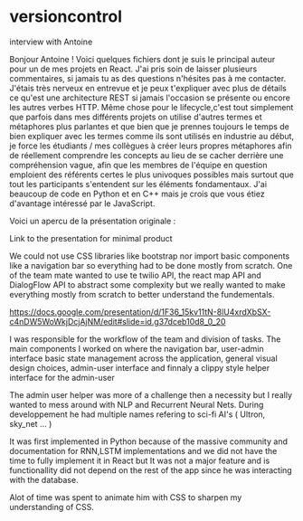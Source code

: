 # versioncontrol
interview with Antoine

Bonjour Antoine ! Voici quelques fichiers dont je suis le principal auteur pour un de mes projets en React. J'ai pris soin de laisser plusieurs commentaires, si jamais tu as des questions n'hésites pas à me contacter. J'étais très nerveux en entrevue et je peux t'expliquer avec plus de détails ce qu'est une architecture REST si jamais l'occasion se présente ou encore les autres verbes HTTP. Même chose pour le lifecycle,c'est tout simplement que parfois dans mes différents projets on utilise d'autres termes et métaphores plus parlantes et que bien que je prennes toujours le temps de bien expliquer avec les termes comme ils sont utilisés en industrie au début, je force les étudiants / mes collègues à créer leurs propres métaphores afin de réellement comprendre les concepts au lieu de se cacher derrière une compréhension vague, afin que les membres de l'équipe en question emploient des référents certes le plus univoques possibles mais surtout que tout les participants s'entendent sur les éléments fondamentaux. J'ai beaucoup de code en Python et en C++ mais je crois que vous étiez d'avantage intéressé par le JavaScript.

Voici un apercu de la présentation originale : 

Link to the presentation for minimal product

We could not use CSS libraries like bootstrap nor import basic components like a navigation bar so everything had to 
be done mostly from scratch. One of the team mate wanted to use te twilio API, the react map API and DialogFlow API to abstract some complexity but we really wanted to make everything mostly from scratch to better understand the fundementals. 

https://docs.google.com/presentation/d/1F36_15kv11tN-8lU4xrdXbSX-c4nDW5WoWkjDcjAjNM/edit#slide=id.g37dceb10d8_0_20

I was responsible for the workflow of the team and division of tasks. The main components I worked on where the navigation bar, user-admin interface
basic state management across the application, general visual design choices, admin-user interface and finnaly a clippy style 
helper interface for the admin-user

The admin user helper was more of a challenge then a necessity but I really wanted to mess around with NLP and Recurrent Neural
Nets. During developpement he had multiple names refering 
to sci-fi AI's ( Ultron, sky_net ... ) 

It was first implemented in Python because of the massive community and documentation for RNN,LSTM implementations and we did not have the time to fully implement it in React but It was not a major feature and is functionallity did not depend on the 
rest of the app since he was interacting with the database.

Alot of time was spent to animate him with CSS to sharpen my understanding of CSS.
